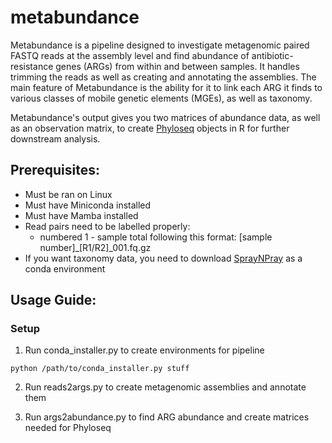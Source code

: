 # metabundance

Metabundance is a pipeline designed to investigate metagenomic paired FASTQ reads at the assembly level and find abundance of antibiotic-resistance genes (ARGs) from within and between samples. It handles trimming the reads as well as creating and annotating the assemblies. The main feature of Metabundance is the ability for it to link each ARG it finds to various classes of mobile genetic elements (MGEs), as well as taxonomy.

Metabundance's output gives you two matrices of abundance data, as well as an observation matrix, to create [Phyloseq](https://joey711.github.io/phyloseq/) objects in R for further downstream analysis.

## Prerequisites:
- Must be ran on Linux
- Must have Miniconda installed
- Must have Mamba installed
- Read pairs need to be labelled properly:
  - numbered 1 - sample total following this format: [sample number]_[R1/R2]_001.fq.gz
- If you want taxonomy data, you need to download [SprayNPray](https://github.com/Arkadiy-Garber/SprayNPray) as a conda environment

## Usage Guide:
### Setup
1. Run conda_installer.py to create environments for pipeline

```
python /path/to/conda_installer.py stuff
```

2. Run reads2args.py to create metagenomic assemblies and annotate them

3. Run args2abundance.py to find ARG abundance and create matrices needed for Phyloseq
